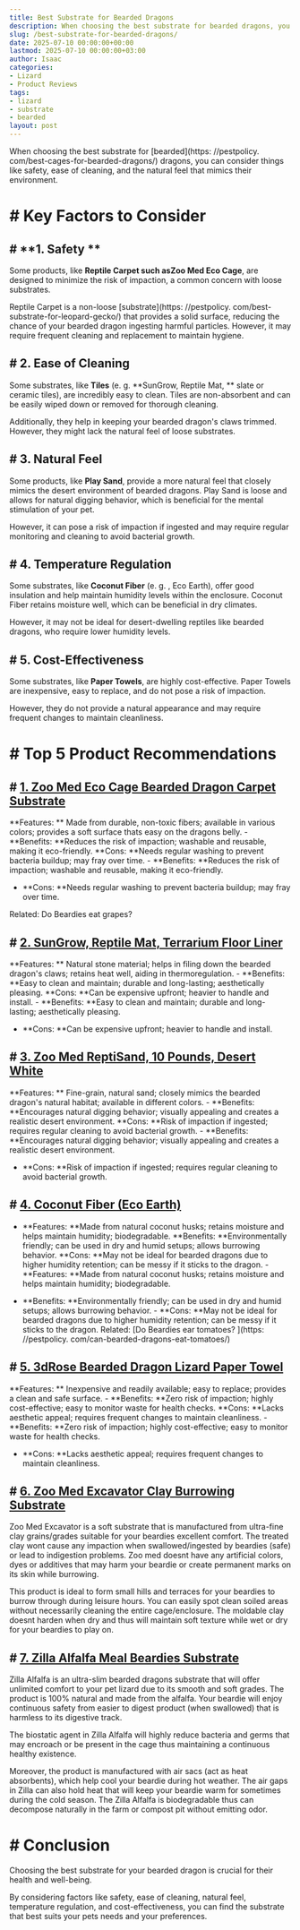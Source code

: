 ```yaml
---
title: Best Substrate for Bearded Dragons
description: When choosing the best substrate for bearded dragons, you can consider things like safety, ease of cleaning, and the natural feel that mimics their...
slug: /best-substrate-for-bearded-dragons/
date: 2025-07-10 00:00:00+00:00
lastmod: 2025-07-10 00:00:00+03:00
author: Isaac
categories:
- Lizard
- Product Reviews
tags:
- lizard
- substrate
- bearded
layout: post
---
```


When choosing the best substrate for [bearded](https: //pestpolicy. com/best-cages-for-bearded-dragons/) dragons, you can consider things like safety, ease of cleaning, and the natural feel that mimics their environment.

# # Key Factors to Consider

## # **1. Safety **

Some products, like **Reptile Carpet such asZoo Med Eco Cage**, are designed to minimize the risk of impaction, a common concern with loose substrates.

Reptile Carpet is a non-loose [substrate](https: //pestpolicy. com/best-substrate-for-leopard-gecko/) that provides a solid surface, reducing the chance of your bearded dragon ingesting harmful particles. However, it may require frequent cleaning and replacement to maintain hygiene.

## # **2. Ease of Cleaning**

Some substrates, like **Tiles** (e. g. **SunGrow, Reptile Mat, ** slate or ceramic tiles), are incredibly easy to clean. Tiles are non-absorbent and can be easily wiped down or removed for thorough cleaning.

Additionally, they help in keeping your bearded dragon's claws trimmed. However, they might lack the natural feel of loose substrates.

## # **3. Natural Feel**

Some products, like **Play Sand**, provide a more natural feel that closely mimics the desert environment of bearded dragons. Play Sand is loose and allows for natural digging behavior, which is beneficial for the mental stimulation of your pet.

However, it can pose a risk of impaction if ingested and may require regular monitoring and cleaning to avoid bacterial growth.

## # **4. Temperature Regulation**

Some substrates, like **Coconut Fiber** (e. g. , Eco Earth), offer good insulation and help maintain humidity levels within the enclosure. Coconut Fiber retains moisture well, which can be beneficial in dry climates.

However, it may not be ideal for desert-dwelling reptiles like bearded dragons, who require lower humidity levels.

## # **5. Cost-Effectiveness**

Some substrates, like **Paper Towels**, are highly cost-effective. Paper Towels are inexpensive, easy to replace, and do not pose a risk of impaction.

However, they do not provide a natural appearance and may require frequent changes to maintain cleanliness.

# # Top 5 Product Recommendations

## # [1. Zoo Med Eco Cage Bearded Dragon Carpet Substrate](https://www.amazon.com/dp/B0027IZ5M6/?tag=p-policy-20)

**Features: ** Made from durable, non-toxic fibers; available in various colors; provides a soft surface thats easy on the dragons belly. - **Benefits: **Reduces the risk of impaction; washable and reusable, making it eco-friendly. **Cons: **Needs regular washing to prevent bacteria buildup; may fray over time. - **Benefits: **Reduces the risk of impaction; washable and reusable, making it eco-friendly.

- **Cons: **Needs regular washing to prevent bacteria buildup; may fray over time.

Related: Do Beardies eat grapes?

## # [2. SunGrow, Reptile Mat, Terrarium Floor Liner](https://www.amazon.com/dp/B07DYSC5C9/?tag=p-policy-20)

**Features: ** Natural stone material; helps in filing down the bearded dragon's claws; retains heat well, aiding in thermoregulation. - **Benefits: **Easy to clean and maintain; durable and long-lasting; aesthetically pleasing. **Cons: **Can be expensive upfront; heavier to handle and install. - **Benefits: **Easy to clean and maintain; durable and long-lasting; aesthetically pleasing.

- **Cons: **Can be expensive upfront; heavier to handle and install.

## # [3. Zoo Med ReptiSand, 10 Pounds, Desert White](https://www.amazon.com/dp/B0002DIZKC/?tag=p-policy-20)

**Features: ** Fine-grain, natural sand; closely mimics the bearded dragon's natural habitat; available in different colors. - **Benefits: **Encourages natural digging behavior; visually appealing and creates a realistic desert environment. **Cons: **Risk of impaction if ingested; requires regular cleaning to avoid bacterial growth. - **Benefits: **Encourages natural digging behavior; visually appealing and creates a realistic desert environment.

- **Cons: **Risk of impaction if ingested; requires regular cleaning to avoid bacterial growth.

## # [**4. Coconut Fiber (Eco Earth)**](https://www.amazon.com/dp/B002KE8L1O/?tag=p-policy-20)

- **Features: **Made from natural coconut husks; retains moisture and helps maintain humidity; biodegradable. **Benefits: **Environmentally friendly; can be used in dry and humid setups; allows burrowing behavior. **Cons: **May not be ideal for bearded dragons due to higher humidity retention; can be messy if it sticks to the dragon. - **Features: **Made from natural coconut husks; retains moisture and helps maintain humidity; biodegradable.

- **Benefits: **Environmentally friendly; can be used in dry and humid setups; allows burrowing behavior. - **Cons: **May not be ideal for bearded dragons due to higher humidity retention; can be messy if it sticks to the dragon. Related: [Do Beardies ear tomatoes? ](https: //pestpolicy. com/can-bearded-dragons-eat-tomatoes/)

## # [5. 3dRose Bearded Dragon Lizard Paper Towel](https://www.amazon.com/dp/B01LO9CPKS/?tag=p-policy-20)

**Features: ** Inexpensive and readily available; easy to replace; provides a clean and safe surface. - **Benefits: **Zero risk of impaction; highly cost-effective; easy to monitor waste for health checks. **Cons: **Lacks aesthetic appeal; requires frequent changes to maintain cleanliness. - **Benefits: **Zero risk of impaction; highly cost-effective; easy to monitor waste for health checks.

- **Cons: **Lacks aesthetic appeal; requires frequent changes to maintain cleanliness.

## # [6. Zoo Med Excavator Clay Burrowing Substrate](https://www.amazon.com/dp/B000N5OM8S/?tag=p-policy-20)

Zoo Med Excavator is a soft substrate that is manufactured from ultra-fine clay grains/grades suitable for your beardies excellent comfort. The treated clay wont cause any impaction when swallowed/ingested by beardies (safe) or lead to indigestion problems. Zoo med doesnt have any artificial colors, dyes or additives that may harm your beardie or create permanent marks on its skin while burrowing.

This product is ideal to form small hills and terraces for your beardies to burrow through during leisure hours. You can easily spot clean soiled areas without necessarily cleaning the entire cage/enclosure. The moldable clay doesnt harden when dry and thus will maintain soft texture while wet or dry for your beardies to play on.

## # [7. Zilla Alfalfa Meal Beardies Substrate](https://www.amazon.com/dp/B001OVD61E/?tag=p-policy-20)

Zilla Alfalfa is an ultra-slim bearded dragons substrate that will offer unlimited comfort to your pet lizard due to its smooth and soft grades. The product is 100% natural and made from the alfalfa. Your beardie will enjoy continuous safety from easier to digest product (when swallowed) that is harmless to its digestive track.

The biostatic agent in Zilla Alfalfa will highly reduce bacteria and germs that may encroach or be present in the cage thus maintaining a continuous healthy existence.

Moreover, the product is manufactured with air sacs (act as heat absorbents), which help cool your beardie during hot weather. The air gaps in Zilla can also hold heat that will keep your beardie warm for sometimes during the cold season. The Zilla Alfalfa is biodegradable thus can decompose naturally in the farm or compost pit without emitting odor.

# # Conclusion

Choosing the best substrate for your bearded dragon is crucial for their health and well-being.

By considering factors like safety, ease of cleaning, natural feel, temperature regulation, and cost-effectiveness, you can find the substrate that best suits your pets needs and your preferences.
